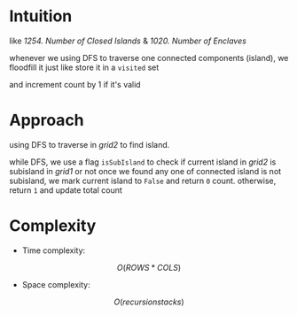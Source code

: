 # Intuition

like *1254. Number of Closed Islands* & *1020. Number of Enclaves*

whenever we using DFS to traverse one connected components (island), we floodfill it just like store it in a `visited` set

and increment count by 1 if it's valid

# Approach

using DFS to traverse in *grid2* to find island.

while DFS, we use a flag `isSubIsland` to check if current island in *grid2* is subisland in *grid1* or not
once we found any one of connected island is not subisland, we mark current island to `False` and return `0` count. otherwise, return `1` and update total count

# Complexity
- Time complexity:

$$O(ROWS*COLS)$$

- Space complexity:

$$O(recursion stacks)$$
